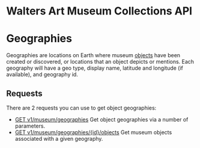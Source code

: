 Walters Art Museum Collections API 
================================================================================

# Geographies

Geographies are locations on Earth where museum [objects](/objects/README.md) have been created or discovered, or locations that an object depicts or mentions. Each geography will have a geo type, display name, latitude and longitude (if available), and geography id.


## Requests

There are 2 requests you can use to get object geographies:
- [GET v1/museum/geographies](geographies-get.md) Get object geographies via a number of parameters.
- [GET v1/museum/geographies/{id}/objects](geographies-objects.md) Get museum objects associated with a given geography.
